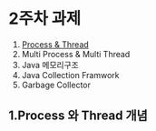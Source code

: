 # 2주차 과제

1. [Process & Thread](##-1.Process-와-Thread-개념)
2. Multi Process & Multi Thread
3. Java 메모리구조
4. Java Collection Framwork
5. Garbage Collector



## 1.Process 와 Thread 개념
